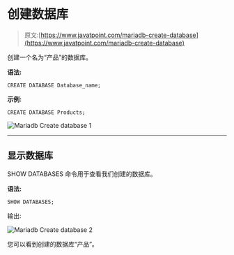# 创建数据库

> 原文:[https://www.javatpoint.com/mariadb-create-database](https://www.javatpoint.com/mariadb-create-database)

创建一个名为“产品”的数据库。

**语法:**

```
CREATE DATABASE Database_name;

```

**示例:**

```
CREATE DATABASE Products;

```

![Mariadb Create database 1](../Images/1ba0aebaeb00b211d8b4d45e69e99950.png)

* * *

## 显示数据库

SHOW DATABASES 命令用于查看我们创建的数据库。

**语法:**

```
SHOW DATABASES;

```

输出:

![Mariadb Create database 2](../Images/bde96c3bbf23e3bd9d7ed95278de5261.png)

您可以看到创建的数据库“产品”。